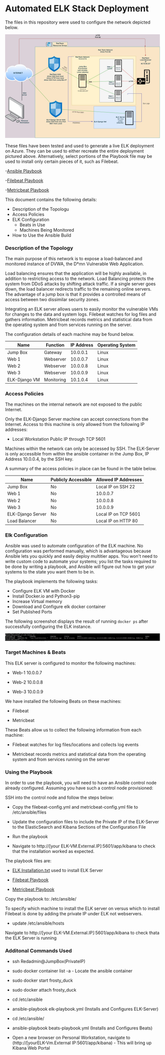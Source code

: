 # Automated ELK Stack Deployment

The files in this repository were used to configure the network depicted below.

![ELK-Diagram](https://github.com/egaston24/PROJECT-ELK/blob/main/Diagrams/ELK-Diagram.jpg)

These files have been tested and used to generate a live ELK deployment on Azure. They can be used to either recreate the entire deployment pictured above. Alternatively, select portions of the Playbook file may be used to install only certain pieces of it, such as Filebeat.

 -[Ansible Playbook](https://github.com/egaston24/PROJECT-ELK/blob/main/Ansible1/my-playbook.yml.txt)
 
 -[Filebeat Playbook](https://github.com/egaston24/PROJECT-ELK/blob/main/Ansible1/Filebeat-playbook.yml.txt)
 
 -[Metricbeat Playbook](https://github.com/egaston24/PROJECT-ELK/blob/main/Ansible1/metricbeat-playbook.yml)

This document contains the following details:
- Description of the Topologu
- Access Policies
- ELK Configuration
  - Beats in Use
  - Machines Being Monitored
- How to Use the Ansible Build


### Description of the Topology

The main purpose of this network is to expose a load-balanced and monitored instance of DVWA, the D*mn Vulnerable Web Application.

Load balancing ensures that the application will be highly available, in addition to restricting access to the network. Load Balancing protects the system from DDoS attacks by shifting attack traffic. If a single server goes down, the load balancer redirects traffic to the remaining online servers. The advantage of a jump box is that it provides a controlled means of access between two dissimilar security zones. 

Integrating an ELK server allows users to easily monitor the vulnerable VMs for changes to the data and system logs. Filebeat watches for log files and gathers information. Metricbeat records metrics and statistical data from the operating system and from services running on the server. 

The configuration details of each machine may be found below.

| Name          | Function  | IP Address | Operating System |
|---------------|-----------|------------|------------------|
| Jump Box      | Gateway   | 10.0.0.1   | Linux            |
| Web 1         | Webserver | 10.0.0.7   | Linux            |
| Web 2         | Webserver | 10.0.0.8   | Linux            |
| Web 3         | Webserver | 10.0.0.9   | Linux            |
| ELK-Django VM | Monitoring| 10.1.0.4   | Linux            |
 

### Access Policies

The machines on the internal network are not exposed to the public Internet. 

Only the ELK-Django Server machine can accept connections from the Internet. Access to this machine is only allowed from the following IP addresses:
- Local Workstation Public IP through TCP 5601

Machines within the network can only be accessed by SSH. The ELK-Server is only accessible from within the ansible container in the Jump Box, IP Address 10.0.0.4, by the SSH key.

A summary of the access policies in place can be found in the table below.

| Name              | Publicly Accessible | Allowed IP Addresses |
|-------------------|---------------------|----------------------|
| Jump Box          | No                  | Local IP on SSH 22   |
| Web 1             | No                  | 10.0.0.7             |        
| Web 2             | No                  | 10.0.0.8             |
| Web 3             | No                  | 10.0.0.9             |
| ELK-Django Server | No                  | Local IP on TCP 5601 |
| Load Balancer     | No                  | Local IP on HTTP 80  |

### Elk Configuration

Ansible was used to automate configuration of the ELK machine. No configuration was performed manually, which is advantageous because Ansible lets you quickly and easily deploy multitier apps. You won't need to write custom code to automate your systems; you list the tasks required to be done by writing a playbook, and Ansible will figure out how to get your systems to the state you want them to be in.

The playbook implements the following tasks:
- Configure ELK VM with Docker
- Install Docker.io and Python3-pip
- Increase Virtual memory
- Download and Configure elk docker container
- Set Published Ports

The following screenshot displays the result of running `docker ps` after successfully configuring the ELK instance.

![DOCKER_PS.PNG](https://github.com/egaston24/PROJECT-ELK/blob/main/Images/DOCKER_PS.PNG)

### Target Machines & Beats
This ELK server is configured to monitor the following machines:

- Web-1 10.0.0.7

- Web-2 10.0.0.8

- Web-3 10.0.0.9

We have installed the following Beats on these machines:

- Filebeat

- Metricbeat

These Beats allow us to collect the following information from each machine:

- Filebeat watches for log files/locations and collects log events

- Metricbeat records metrics and statistical data from the operating system and from services running on the server

### Using the Playbook
In order to use the playbook, you will need to have an Ansible control node already configured. Assuming you have such a control node provisioned: 

SSH into the control node and follow the steps below:

 - Copy the filebeat-config.yml and metricbeat-config.yml file to /etc/ansible/files

 - Update the configuration files to include the Private IP of the ELK-Server to the ElasticSearch and Kibana Sections of the Configuration File

 - Run the playbook

 - Navigate to http://[your ELK-VM.External.IP]:5601/app/kibana to check that the installation worked as expected.

The playbook files are:

  - [ELK Installation.txt](https://github.com/egaston24/PROJECT-ELK/blob/main/Ansible1/ELK-Installation.txt) used to install ELK Server
  
  - [Filebeat Playbook](https://github.com/egaston24/PROJECT-ELK/blob/main/Ansible1/Filebeat-playbook.yml.txt)
  
  - [Metricbeat Playbook](https://github.com/egaston24/PROJECT-ELK/blob/main/Ansible1/metricbeat-playbook.yml)

Copy the playbook to: /etc/ansible/

To specify which machine to install the ELK server on versus which to install Filebeat is done by adding the private IP under ELK not webservers.

- update /etc/ansible/hosts

Navigate to http://[your ELK-VM.External.IP]:5601/app/kibana to check thata the ELK Server is running

### Additonal Commands Used

- ssh Redadmin@JumpBox(PrivateIP)

- sudo docker container list -a - Locate the ansible container

- sudo docker start frosty_duck

- sudo docker attach frosty_duck

- cd /etc/ansible

- ansible-playbook elk-playbook.yml (Installs and Configures ELK-Server)

- cd /etc/ansible/

- ansible-playbook beats-playbook.yml (Installs and Configures Beats)

- Open a new browser on Personal Workstation, navigate to (http://[yourELK-Vm.External IP:5601/app/kibana) - This will bring up Kibana Web Portal

